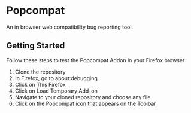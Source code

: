 # Popcompat
An in browser web compatibility bug reporting tool.

## Getting Started

Follow these steps to test the Popcompat Addon in your Firefox browser

1. Clone the repository
2. In Firefox, go to about:debugging
3. Click on This Firefox
4. Click on Load Temporary Add-on
5. Navigate to your cloned repository and choose any file
6. Click on the Popcompat icon that appears on the Toolbar

